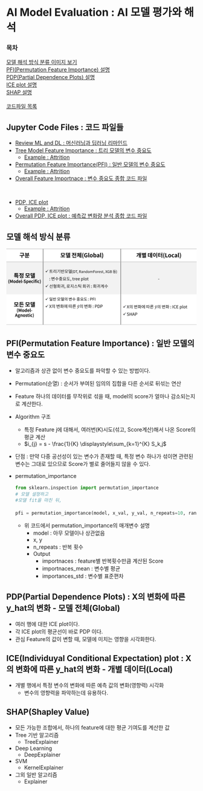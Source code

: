 # AI Model Evaluation : AI 모델 평가와 해석
### 목차
[모델 해석 방식 분류 이미지 보기](#모델-해석-방식-분류)  
[PFI(Permutation Feature Importance) 설명](#pfipermutation-feature-importance--일반-모델의-변수-중요도)  
[PDP(Partial Dependence Plots) 설명](#pdppartial-dependence-plots--x의-변화에-따른-y_hat의-변화---aㅗ델-전체global)  
[ICE plot 설명](#iceindividuyal-conditional-expectation-plot--x의-변화에-따른-y_hat의-변화---개별-데이터local)  
[SHAP 설명](#shapshapley-value)
<br>  
[코드파일 목록](#jupyter-code-files--코드-파일들)  

  
## Jupyter Code Files : 코드 파일들
- [Review ML and DL : 머신러닝과 딥러닝 리마인드](./jupyterfiles/review_ML_DL.ipynb)  
- [Tree Model Feature Importance : 트리 모델의 변수 중요도](./jupyterfiles/Tree_Model_feature_importance.ipynb)  
    - [Example : Attrition](./jupyterfiles/Feature_Importance_Example.ipynb)  
- [Permutation Feature Importance(PFI) : 일반 모델의 변수 중요도](./jupyterfiles/PFI.ipynb)  
    - [Example : Attrition](./jupyterfiles/PFI_Example.ipynb)  
- [Overall Feature Importnace : 변수 중요도 종합 코드 파일](./jupyterfiles/Credit_Loan_Approval_Process.ipynb)  
<br>

- [PDP, ICE plot](./jupyterfiles/PDP_ICEplot.ipynb)  
    - [Example : Attrition](./jupyterfiles/PDP_ICEplot_Example.ipynb)  
- [Overall PDP, ICE plot : 예측값 변화량 분석 종합 코드 파일](./jupyterfiles/Credit_Loan_Approval_Process_2.ipynb) 

## 모델 해석 방식 분류
![이미지](./images/Model_Evaluations.png)  

## PFI(Permutation Feature Importance) : 일반 모델의 변수 중요도
- 알고리즘과 상관 없이 변수 중요도를 파악할 수 있는 방법이다.
- Permutation(순열) : 순서가 부여된 임의의 집합을 다른 순서로 뒤섞는 연산
- Feature 하나의 데이터를 무작위로 섞을 때, model의 score가 얼마나 감소되는지로 계산한다.  

- Algorithm 구조
    - 특정 Feature j에 대해서, 여러번(K)시도(섞고, Score계산)해서 나온 Score의 평균 계산
    - $i_{j} = s - \frac{1}{K} \displaystyle\sum_{k=1}^{K} S_k,j$
- 단점 : 만약 다중 공선성이 있는 변수가 존재할 때, 특정 변수 하나가 섞이면 관련된 변수는 그대로 있으므로 Score가 별로 줄어들지 않을 수 있다.

- permutation_importance
    ```python
    from sklearn.inspection import permutation_importance
    # 모델 설정하고
    #모델 fit을 마친 뒤,

    pfi = permutation_importance(model, x_val, y_val, n_repeats=10, random_state=2023)
    ```
    - 위 코드에서 permutation_importance의 매개변수 설명
        - model : 아무 모델이나 상관없음
        - x, y
        - n_repeats : 반복 횟수
        - Output
            - importnaces : feature별 반복횟수만큼 계산된 Score
            - importnaces_mean : 변수별 평균
            - importances_std : 변수별 표준편차
## PDP(Partial Dependence Plots) : X의 변화에 따른 y_hat의 변화 - 모델 전체(Global)
- 여러 행에 대한 ICE plot이다.
- 각 ICE plot의 평균선이 바로 PDP 이다.
- 관심 Feature의 값이 변할 때, 모델에 미치는 영향을 시각화한다.
## ICE(Individuyal Conditional Expectation) plot : X의 변화에 따른 y_hat의 변화 - 개별 데이터(Local)
- 개별 행에서 특정 변수의 변화에 따른 예측 값의 변화(영향력) 시각화
    - 변수의 영향력을 파악하는데 유용하다.

## SHAP(Shapley Value)
- 모든 가능한 조합에서, 하나의 feature에 대한 평균 기여도를 계산한 값
- Tree 기반 알고리즘
    - TreeExplainer
- Deep Learning
    - DeepExplainer
- SVM
    - KernelExplainer
- 그외 일반 알고리즘
    - Explainer
